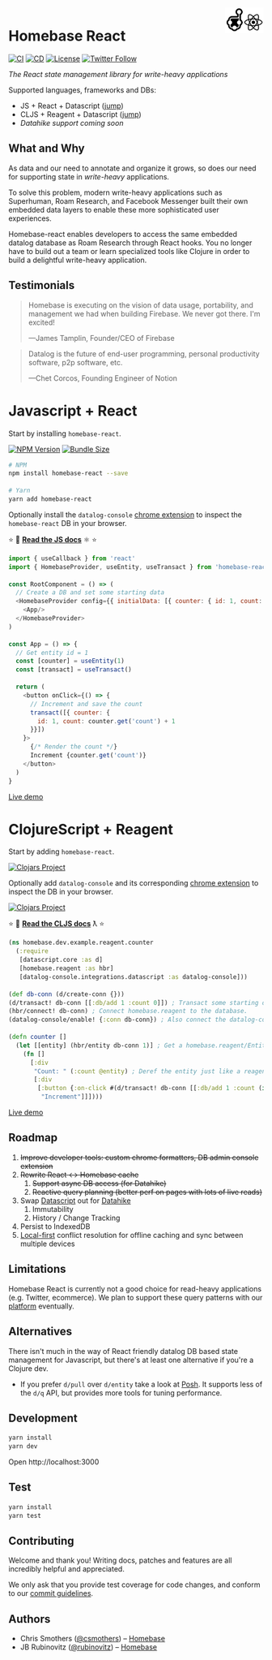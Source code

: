 <img src="public/images/logo-blk.png" height="50" align="right">

# Homebase React

[![CI](https://github.com/homebaseio/homebase-react/workflows/CI/badge.svg)](https://github.com/homebaseio/homebase-react/actions?query=workflow%3ACI)
[![CD](https://github.com/homebaseio/homebase-react/workflows/CD/badge.svg)](https://github.com/homebaseio/homebase-react/actions?query=workflow%3ACD)
[![License](https://img.shields.io/github/license/homebaseio/homebase-react.svg)](LICENSE)
[![Twitter Follow](https://img.shields.io/twitter/follow/homebase__io?label=Follow&style=social)](https://twitter.com/homebase__io)

*The React state management library for write-heavy applications*

Supported languages, frameworks and DBs:

- JS + React + Datascript ([jump](#javascript--react))
- CLJS + Reagent + Datascript ([jump](#clojurescript--reagent))
- *Datahike support coming soon*

## What and Why

As data and our need to annotate and organize it grows, so does our need for supporting state in *write-heavy* applications.

To solve this problem, modern write-heavy applications such as Superhuman, Roam Research, and Facebook Messenger built their own embedded data layers to enable these more sophisticated user experiences. 

Homebase-react enables developers to access the same embedded datalog database as Roam Research through React hooks. You no longer have to build out a team or learn specialized tools like Clojure in order to build a delightful write-heavy application.


## Testimonials
> Homebase is executing on the vision of data usage, portability, and management we had when building Firebase. We never got there. I'm excited!
>
> —James Tamplin, Founder/CEO of Firebase

> Datalog is the future of end-user programming, personal productivity software, p2p software, etc.
>
> —Chet Corcos, Founding Engineer of Notion

# Javascript + React

Start by installing `homebase-react`.

[![NPM Version](https://img.shields.io/npm/v/homebase-react)](https://www.npmjs.com/package/homebase-react)
[![Bundle Size](https://img.shields.io/bundlephobia/minzip/homebase-react)](https://www.npmjs.com/package/homebase-react)

```bash
# NPM
npm install homebase-react --save

# Yarn
yarn add homebase-react
```

Optionally install the `datalog-console` [chrome extension](https://chrome.google.com/webstore/detail/datalog-console/cfgbajnnabfanfdkhpdhndegpmepnlmb?hl=en) to inspect the `homebase-react` DB in your browser.

⭐️ 📖 **[Read the JS docs](https://homebase.io/docs/homebase-react)** ⚛️ ⭐️

```js
import { useCallback } from 'react'
import { HomebaseProvider, useEntity, useTransact } from 'homebase-react'

const RootComponent = () => (
  // Create a DB and set some starting data
  <HomebaseProvider config={{ initialData: [{ counter: { id: 1, count: 0 }}] }}>
    <App/>
  </HomebaseProvider>
)

const App = () => {
  // Get entity id = 1
  const [counter] = useEntity(1)
  const [transact] = useTransact()

  return (
    <button onClick={() => {
      // Increment and save the count
      transact([{ counter: { 
        id: 1, count: counter.get('count') + 1 
      }}])
    }>
      {/* Render the count */}
      Increment {counter.get('count')}
    </button>
  )
}
```

[Live demo](https://homebaseio.github.io/homebase-react/#!/homebase.dev.example.counter)

# ClojureScript + Reagent

Start by adding `homebase-react`.

[![Clojars Project](https://img.shields.io/clojars/v/io.homebase/homebase-react.svg)](https://clojars.org/io.homebase/homebase-react)

Optionally add `datalog-console` and its corresponding [chrome extension](https://chrome.google.com/webstore/detail/datalog-console/cfgbajnnabfanfdkhpdhndegpmepnlmb?hl=en) to inspect the DB in your browser.

[![Clojars Project](https://img.shields.io/clojars/v/io.homebase/datalog-console.svg)](https://clojars.org/io.homebase/datalog-console)

⭐️ 📖 **[Read the CLJS docs](https://cljdoc.org/d/io.homebase/homebase-react/CURRENT)** ƛ ⭐️

```clojure
(ns homebase.dev.example.reagent.counter
  (:require
   [datascript.core :as d]
   [homebase.reagent :as hbr]
   [datalog-console.integrations.datascript :as datalog-console]))

(def db-conn (d/create-conn {}))
(d/transact! db-conn [[:db/add 1 :count 0]]) ; Transact some starting data.
(hbr/connect! db-conn) ; Connect homebase.reagent to the database.
(datalog-console/enable! {:conn db-conn}) ; Also connect the datalog-console extension for better debugging.

(defn counter []
  (let [[entity] (hbr/entity db-conn 1)] ; Get a homebase.reagent/Entity. Note the use of db-conn and not @db-conn, this makes it reactive.
    (fn []
      [:div
       "Count: " (:count @entity) ; Deref the entity just like a reagent/atom.
       [:div
        [:button {:on-click #(d/transact! db-conn [[:db/add 1 :count (inc (:count @entity))]])} ; Use d/transact! just like normal.
         "Increment"]]])))
```

[Live demo](https://homebaseio.github.io/homebase-react/index.html#!/homebase.dev.example.reagent)

## Roadmap

1. ~~Improve developer tools: custom chrome formatters, DB admin console extension~~
2. ~~Rewrite React ↔ Homebase cache~~
    1. ~~Support async DB access (for Datahike)~~
    2. ~~Reactive query planning (better perf on pages with lots of live reads)~~
3. Swap [Datascript](https://github.com/tonsky/datascript) out for [Datahike](https://github.com/replikativ/datahike)
    1. Immutability
    2. History / Change Tracking
4. Persist to IndexedDB
5. [Local-first](https://www.inkandswitch.com/local-first.html) conflict resolution for offline caching and sync between multiple devices

## Limitations

Homebase React is currently not a good choice for read-heavy applications (e.g. Twitter, ecommerce). We plan to support these query patterns with our [platform](http://homebase.io) eventually.

## Alternatives

There isn't much in the way of React friendly datalog DB based state management for Javascript, but there's at least one alternative if you're a Clojure dev.

- If you prefer `d/pull` over `d/entity` take a look at [Posh](https://github.com/denistakeda/posh). It supports less of the `d/q` API, but provides more tools for tuning performance.

## Development

```bash
yarn install
yarn dev
```

Open http://localhost:3000

## Test

```bash
yarn install
yarn test
```

## Contributing

Welcome and thank you! Writing docs, patches and features are all incredibly helpful and appreciated.

We only ask that you provide test coverage for code changes, and conform to our [commit guidelines](CONTRIBUTING.md).

## Authors

- Chris Smothers ([@csmothers](https://twitter.com/csmothers)) – [Homebase](https://www.homebase.io/)
- JB Rubinovitz ([@rubinovitz](https://twitter.com/rubinovitz)) – [Homebase](https://www.homebase.io/)
